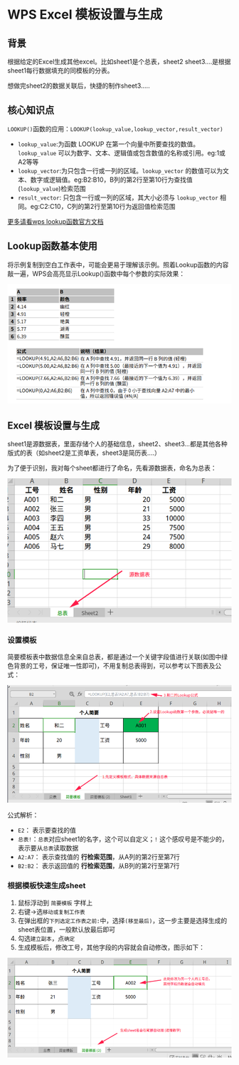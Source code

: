 # WPS Excel 模板设置与生成

## 背景
根据给定的Excel生成其他excel。比如sheet1是个总表，sheet2 sheet3....是根据sheet1每行数据填充的同模板的分表。

想做完sheet2的数据关联后，快捷的制作sheet3.....
## 核心知识点

`LOOKUP()`函数的应用：`LOOKUP(lookup_value,lookup_vector,result_vector)`

- `lookup_value`:为函数 LOOKUP 在第一个向量中所要查找的数值。`lookup_value` 可以为数字、文本、逻辑值或包含数值的名称或引用。eg:1或A2等等
- `lookup_vector`:为只包含一行或一列的区域。`lookup_vector` 的数值可以为文本、数字或逻辑值。eg:B2:B10，B列的第2行至第10行为查找值(`lookup_value`)检索范围
- `result_vector`: 只包含一行或一列的区域，其大小必须与 `lookup_vector` 相同。eg:C2:C10，C列的第2行至第10行为返回值检索范围

[更多请看wps lookup函数官方文档](file:///opt/apps/cn.wps.wps-office/files/kingsoft/wps-office/office6/mui/zh_CN/resource/help/etrainbow/%E5%88%9B%E5%BB%BA%E5%85%AC%E5%BC%8F%E4%B8%8E%E5%87%BD%E6%95%B0%E5%8F%82%E8%80%83/%E5%87%BD%E6%95%B0%E5%8F%82%E8%80%83/%E6%9F%A5%E6%89%BE%E4%B8%8E%E5%BC%95%E7%94%A8%E5%87%BD%E6%95%B0/function_Lookup.htm)

## Lookup函数基本使用
将示例复制到空白工作表中，可能会更易于理解该示例。照着Lookup函数的内容敲一遍，WPS会高亮显示Lookup()函数中每个参数的实际效果：

![](../imgs/01_excel%20lookup函数使用.png)

## Excel 模板设置与生成
sheet1是源数据表，里面存储个人的基础信息，sheet2、sheet3...都是其他各种版式的表（如sheet2是工资单表，sheet3是简历表....）

为了便于识别，我对每个sheet都进行了命名，先看源数据表，命名为总表：

![源数据表](../imgs/02_源数据表.png)

### 设置模板

简要模板表中数据信息全来自总表，都是通过一个关键字段值进行关联(如图中绿色背景的工号，保证唯一性即可)，不用复制总表得到，可以参考以下图表及公式：

![简要模板表](../imgs/03_简要模板表.png)

公式解析：
- `E2`： 表示要查找的值
- `总表!`：`总表`对应sheet1的名字，这个可以自定义；`!` 这个感叹号是不能少的，表示要从`总表`读取数据
- `A2:A7`： 表示查找值的 **行检索范围**，从A列的第2行至第7行
- `B2:B2`： 表示返回值的 **行检索范围**，从B列的第2行至第7行
### 根据模板快速生成sheet

1. 鼠标浮动到 `简要模板` 字样上
2. 右键->选`移动或复制工作表`
3. 在弹出框的`下列选定工作表之前:`中，选择`(移至最后)`，这一步主要是选择生成的sheet表位置，一般默认放最后即可
4. 勾选`建立副本`，点`确定`
5. 生成模板后，修改工号，其他字段的内容就会自动修改，图示如下：

![](../imgs/04_生成模板.png)

